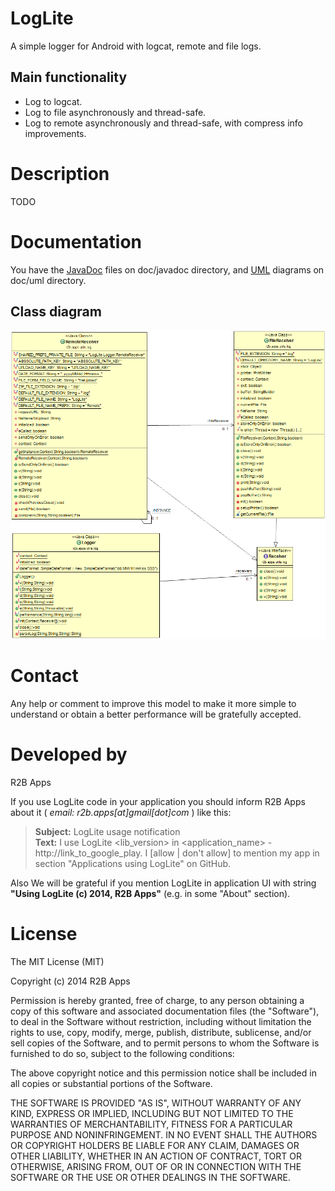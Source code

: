 LogLite
=======

A simple logger for Android with logcat, remote and file logs.



Main functionality
------------------
* Log to logcat.
* Log to file asynchronously and thread-safe.
* Log to remote asynchronously and thread-safe, with compress info improvements.



Description
===========
TODO



Documentation
=============
You have the [JavaDoc](LogLite/doc/javadoc) files on doc/javadoc directory, 
and [UML](LogLite/doc/uml) diagrams on doc/uml directory.

Class diagram
-------------
![Class diagram](LogLite/doc/uml/ClassDiagram.png?raw=true "Class diagram")



Contact
=======
Any help or comment to improve this model to make it more simple to understand 
or obtain a better performance will be gratefully accepted.



Developed by
============
R2B Apps

If you use LogLite code in your application you should inform R2B Apps about it ( *email: r2b.apps[at]gmail[dot]com* ) like this:
> **Subject:** LogLite usage notification<br />
> **Text:** I use LogLite &lt;lib_version> in &lt;application_name> - http://link_to_google_play.
> I [allow | don't allow] to mention my app in section "Applications using LogLite" on GitHub.

Also We will be grateful if you mention LogLite in application UI with string **"Using LogLite (c) 2014, R2B Apps"** (e.g. in some "About" section).



License
=======
The MIT License (MIT)

Copyright (c) 2014 R2B Apps

Permission is hereby granted, free of charge, to any person obtaining a copy
of this software and associated documentation files (the "Software"), to deal
in the Software without restriction, including without limitation the rights
to use, copy, modify, merge, publish, distribute, sublicense, and/or sell
copies of the Software, and to permit persons to whom the Software is
furnished to do so, subject to the following conditions:

The above copyright notice and this permission notice shall be included in all
copies or substantial portions of the Software.

THE SOFTWARE IS PROVIDED "AS IS", WITHOUT WARRANTY OF ANY KIND, EXPRESS OR
IMPLIED, INCLUDING BUT NOT LIMITED TO THE WARRANTIES OF MERCHANTABILITY,
FITNESS FOR A PARTICULAR PURPOSE AND NONINFRINGEMENT. IN NO EVENT SHALL THE
AUTHORS OR COPYRIGHT HOLDERS BE LIABLE FOR ANY CLAIM, DAMAGES OR OTHER
LIABILITY, WHETHER IN AN ACTION OF CONTRACT, TORT OR OTHERWISE, ARISING FROM,
OUT OF OR IN CONNECTION WITH THE SOFTWARE OR THE USE OR OTHER DEALINGS IN THE
SOFTWARE.

